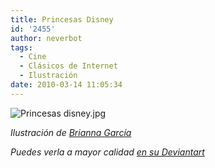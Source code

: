 ```yaml
---
title: Princesas Disney
id: '2455'
author: neverbot
tags:
  - Cine
  - Clásicos de Internet
  - Ilustración
date: 2010-03-14 11:05:34
---
```


![Princesas disney.jpg](./Princesas-disney.jpg)

_Ilustración de [Brianna García](http://briannacherrygarcia.deviantart.com/)_

_Puedes verla a mayor calidad [en su Deviantart](http://briannacherrygarcia.deviantart.com/art/smile-for-the-camera-42854459)_